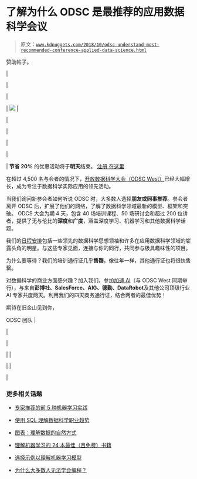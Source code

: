 # 了解为什么 ODSC 是最推荐的应用数据科学会议

> 原文：[`www.kdnuggets.com/2018/10/odsc-understand-most-recommended-conference-applied-data-science.html`](https://www.kdnuggets.com/2018/10/odsc-understand-most-recommended-conference-applied-data-science.html)

赞助帖子。

|

&#124;

&#124;

&#124; ![](https://odsc.com/california)  &#124;

&#124;

&#124;

&#124;

&#124;

&#124; **节省 20%** 的优惠活动将于**明天**结束。 [注册](http://bit.ly/2xJXJ3F)[ ](http://bit.ly/2xJXJ3F)[在这里](http://bit.ly/2xJXJ3F)

在超过 4,500 名与会者的情况下，[开放数据科学大会（ODSC West）](http://bit.ly/2MAamYJ)已经大幅增长，成为专注于数据科学实际应用的领先活动。

当我们询问新参会者如何听说 ODSC 时，大多数人选择**朋友或同事推荐**。参会者离开 ODSC 后，扩展了他们的网络，了解了数据科学领域最新的模型、框架和突破。 ODCS 大会为期 4 天，包含 40 场培训课程、50 场研讨会和超过 200 位讲者，提供了无与伦比的**深度**和**广度**，涵盖深度学习、机器学习和其他数据科学话题。

我们的[日程安排](http://bit.ly/2xHyhvL)包括一些领先的数据科学思想领袖和许多在应用数据科学领域的崭露头角的明星。与这些专家见面，连接与你的同行，共同参与极具趣味性的项目。

为什么要等待？我们的培训通行证几乎**售罄**，像往年一样，其他通行证也将很快售罄。

对数据科学的商业方面感兴趣？加入我们，参加[加速 AI](http://bit.ly/2QVrXZs)（与 ODSC West 同期举行），与来自**彭博社、SalesForce、AIG、德勤、DataRobot**及其他公司顶级行业 AI 专家共度两天。利用我们的四天商务通行证，结合两者的最佳优势！

期待在旧金山见到你，

ODSC 团队 &#124;

&#124;

&#124;

&#124;  &#124;

&#124;  &#124;

|

### 更多相关话题

+   [专家推荐的前 5 种机器学习实践](https://www.kdnuggets.com/2022/09/top-5-machine-learning-practices-recommended-experts.html)

+   [使用 SQL 理解数据科学职业趋势](https://www.kdnuggets.com/using-sql-to-understand-data-science-career-trends)

+   [图表：理解数据的自然方式](https://www.kdnuggets.com/2022/10/manning-graphs-natural-way-understand-data.html)

+   [理解机器学习的 24 本最佳（且免费）书籍](https://www.kdnuggets.com/2020/03/24-best-free-books-understand-machine-learning.html)

+   [选择示例以理解机器学习模型](https://www.kdnuggets.com/2022/11/picking-examples-understand-machine-learning-model.html)

+   [为什么大多数人无法学会编程？](https://www.kdnuggets.com/2022/03/people-fail-learn-programming.html)
